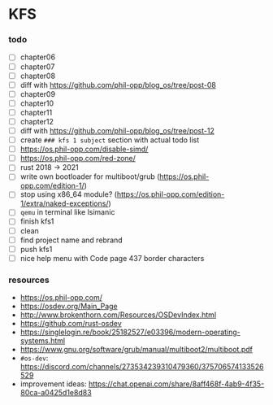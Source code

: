 # KFS

### todo

-   [ ] chapter06
-   [ ] chapter07
-   [ ] chapter08
-   [ ] diff with https://github.com/phil-opp/blog_os/tree/post-08
-   [ ] chapter09
-   [ ] chapter10
-   [ ] chapter11
-   [ ] chapter12
-   [ ] diff with https://github.com/phil-opp/blog_os/tree/post-12
-   [ ] create `### kfs 1 subject` section with actual todo list
-   [ ] https://os.phil-opp.com/disable-simd/
-   [ ] https://os.phil-opp.com/red-zone/
-   [ ] rust 2018 → 2021
-   [ ] write own bootloader for multiboot/grub (https://os.phil-opp.com/edition-1/)
-   [ ] stop using x86_64 module? (https://os.phil-opp.com/edition-1/extra/naked-exceptions/)
-   [ ] `qemu` in terminal like lsimanic
-   [ ] finish kfs1
-   [ ] clean
-   [ ] find project name and rebrand
-   [ ] push kfs1
-   [ ] nice help menu with Code page 437 border characters

### resources

-   https://os.phil-opp.com/
-   https://osdev.org/Main_Page
-   http://www.brokenthorn.com/Resources/OSDevIndex.html
-   https://github.com/rust-osdev
-   https://singlelogin.re/book/25182527/e03396/modern-operating-systems.html
-   https://www.gnu.org/software/grub/manual/multiboot2/multiboot.pdf
-   `#os-dev`: https://discord.com/channels/273534239310479360/375706574133526529
-   improvement ideas: https://chat.openai.com/share/8aff468f-4ab9-4f35-80ca-a0425d1e8d83
